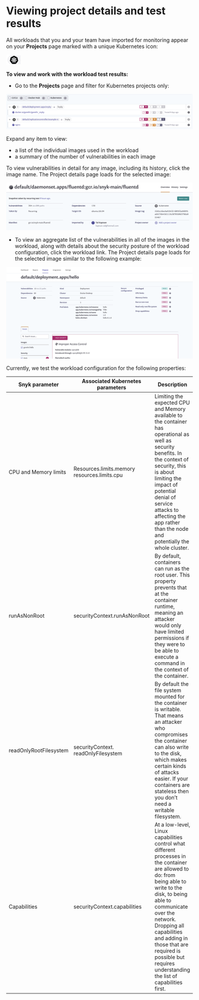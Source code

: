 # Viewing project details and test results

All workloads that you and your team have imported for monitoring appear on your **Projects** page marked with a unique Kubernetes icon:

![Kubernetes icon](../../../../.gitbook/assets/uuid-24e0b69a-01c3-9434-9dac-9b44864bd269-en.png)

**To view and work with the workload test results:**

* Go to the **Projects** page and filter for Kubernetes projects only:

![](../../../../.gitbook/assets/uuid-08d7978e-0c64-a8c2-c289-402534ebec42-en.png)

Expand any item to view:

* a list of the individual images used in the workload
* a summary of the number of vulnerabilities in each image

To view vulnerabilities in detail for any image, including its history, click the image name. The Project details page loads for the selected image:

![](<../../../../.gitbook/assets/image (59) (2) (3) (3) (3) (3) (4) (5) (5) (5) (4) (1) (1) (1) (1) (1) (1) (1) (1) (1) (1) (1) (1) (1) (1) (1) (1) (1) (1) (1) (1) (1) (1) (1) (1) (1) (1) (1) (9).png>)

* To view an aggregate list of the vulnerabilities in all of the images in the workload, along with details about the security posture of the workload configuration, click the workload link. The Project details page loads for the selected image similar to the following example:

![](../../../../.gitbook/assets/uuid-79e06589-b59c-4bad-30e4-56c0e15607e0-en.png)

Currently, we test the workload configuration for the following properties:

| **Snyk parameter**     | **Associated Kubernetes parameters**         | **Description**                                                                                                                                                                                                                                                                                                                     |
| ---------------------- | -------------------------------------------- | ----------------------------------------------------------------------------------------------------------------------------------------------------------------------------------------------------------------------------------------------------------------------------------------------------------------------------------- |
| CPU and Memory limits  | Resources.limits.memory resources.limits.cpu | Limiting the expected CPU and Memory available to the container has operational as well as security benefits. In the context of security, this is about limiting the impact of potential denial of service attacks to affecting the app rather than the node and potentially the whole cluster.                                     |
| runAsNonRoot           | securityContext.runAsNonRoot                 | By default, containers can run as the root user. This property prevents that at the container runtime, meaning an attacker would only have limited permissions if they were to be able to execute a command in the context of the container.                                                                                        |
| readOnlyRootFilesystem | securityContext. readOnlyFilesystem          | By default the file system mounted for the container is writable. That means an attacker who compromises the container can also write to the disk, which makes certain kinds of attacks easier. If your containers are stateless then you don’t need a writable filesystem.                                                         |
| Capabilities           | securityContext.capabilities                 | At a low-level, Linux capabilities control what different processes in the container are allowed to do: from being able to write to the disk, to being able to communicate over the network. Dropping all capabilities and adding in those that are required is possible but requires understanding the list of capabilities first. |
